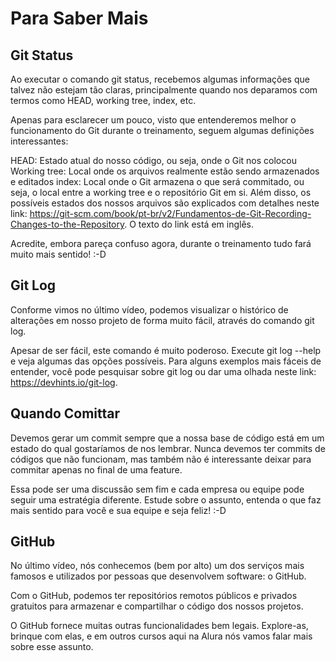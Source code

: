 # Para Saber Mais

## Git Status

Ao executar o comando git status, recebemos algumas informações que talvez não estejam tão claras, principalmente quando nos deparamos com termos como HEAD, working tree, index, etc.

Apenas para esclarecer um pouco, visto que entenderemos melhor o funcionamento do Git durante o treinamento, seguem algumas definições interessantes:

HEAD: Estado atual do nosso código, ou seja, onde o Git nos colocou
Working tree: Local onde os arquivos realmente estão sendo armazenados e editados
index: Local onde o Git armazena o que será commitado, ou seja, o local entre a working tree e o repositório Git em si.
Além disso, os possíveis estados dos nossos arquivos são explicados com detalhes neste link: <https://git-scm.com/book/pt-br/v2/Fundamentos-de-Git-Recording-Changes-to-the-Repository>. O texto do link está em inglês.

Acredite, embora pareça confuso agora, durante o treinamento tudo fará muito mais sentido! :-D

## Git Log

Conforme vimos no último vídeo, podemos visualizar o histórico de alterações em nosso projeto de forma muito fácil, através do comando git log.

Apesar de ser fácil, este comando é muito poderoso. Execute git log --help e veja algumas das opções possíveis. Para alguns exemplos mais fáceis de entender, você pode pesquisar sobre git log ou dar uma olhada neste link: <https://devhints.io/git-log>.

## Quando Comittar

Devemos gerar um commit sempre que a nossa base de código está em um estado do qual gostaríamos de nos lembrar. Nunca devemos ter commits de códigos que não funcionam, mas também não é interessante deixar para commitar apenas no final de uma feature.

Essa pode ser uma discussão sem fim e cada empresa ou equipe pode seguir uma estratégia diferente. Estude sobre o assunto, entenda o que faz mais sentido para você e sua equipe e seja feliz! :-D

## GitHub

No último vídeo, nós conhecemos (bem por alto) um dos serviços mais famosos e utilizados por pessoas que desenvolvem software: o GitHub.

Com o GitHub, podemos ter repositórios remotos públicos e privados gratuitos para armazenar e compartilhar o código dos nossos projetos.

O GitHub fornece muitas outras funcionalidades bem legais. Explore-as, brinque com elas, e em outros cursos aqui na Alura nós vamos falar mais sobre esse assunto.
